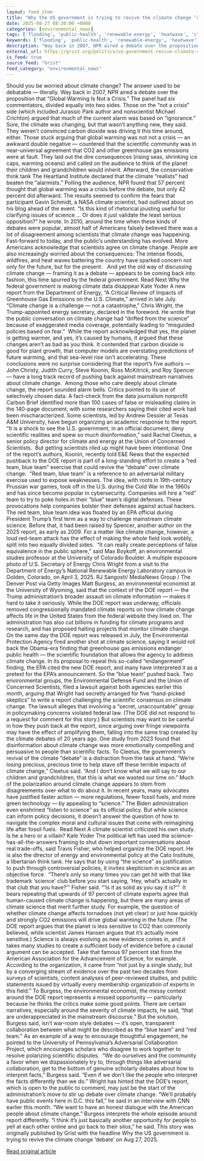 ```yaml
---
layout: feed_item
title: "Why the US government is trying to revive the climate change ‘debate’"
date: 2025-08-27 08:30:00 +0000
categories: [environmental_news]
tags: ['flooding', 'public-health', 'renewable-energy', 'heatwave', 'climate-health', 'urgent', 'year-2025', 'clean-energy', 'wildfires', 'emissions']
keywords: ['flooding', 'public-health', 'renewable-energy', 'heatwave', 'climate-health', 'revive', 'trying', 'government']
description: "Way back in 2007, NPR aired a debate over the proposition that “Global Warming Is Not a Crisis"
external_url: https://grist.org/politics/us-government-revive-climate-change-debate/
is_feed: true
source_feed: "Grist"
feed_category: "environmental_news"
---
```


Should you be worried about climate change? The answer used to be debatable — literally. Way back in 2007, NPR aired a debate over the proposition that “Global Warming Is Not a Crisis.” The panel had six commentators, divided equally into two sides. Those on the “not a crisis” side (which included Jurassic Park author and nonscientist Michael Crichton) argued that much of the current alarm was based on “ignorance.” Sure, the climate was changing, but that wasn’t anything new, they said. They weren’t convinced carbon dioxide was driving it this time around, either. Those stuck arguing that global warming was not not a crisis — an awkward double negative — countered that the scientific community was in near-universal agreement that CO2 and other greenhouse gas emissions were at fault. They laid out the dire consequences (rising seas, shrinking ice caps, warming oceans) and called on the audience to think of the planet their children and grandchildren would inherit. Afterward, the conservative think tank The Heartland Institute declared that the climate “realists” had beaten the “alarmists.” Polling the audience, NPR found that 57 percent thought that global warming was a crisis before the debate, but only 42 percent did afterward. The results seemed to confirm the fears that participant Gavin Schmidt, a NASA climate scientist, had outlined about on his blog ahead of the event. “Is this kind of rhetorical jousting useful for clarifying issues of science … Or does it just validate the least serious opposition?” he wrote. In 2010, around the time when these kinds of debates were popular, almost half of Americans falsely believed there was a lot of disagreement among scientists that climate change was happening. Fast-forward to today, and the public’s understanding has evolved. More Americans acknowledge that scientists agree on climate change. People are also increasingly worried about the consequences: The intense floods, wildfires, and heat waves battering the country have sparked concern not only for the future, but for the present.&nbsp;&nbsp; And yet the old way of discussing climate change — framing it as a debate — appears to be coming back into fashion, this time spurred by the federal government. Read Next Why the federal government is making climate data disappear Kate Yoder A new report from the Department of Energy, “A Critical Review of Impacts of Greenhouse Gas Emissions on the U.S. Climate,” arrived in late July. “Climate change is a challenge — not a catastrophe,” Chris Wright, the Trump-appointed energy secretary, declared in the foreword. He wrote that the public conversation on climate change had “drifted from the science” because of exaggerated media coverage, potentially leading to “misguided policies based on fear.”&nbsp; While the report acknowledged that yes, the planet is getting warmer, and yes, it&#8217;s caused by humans, it argued that these changes aren’t as bad as you think. It contended that carbon dioxide is good for plant growth, that computer models are overstating predictions of future warming, and that sea-level rise isn’t accelerating. These conclusions were no surprise considering that the report’s five authors — John Christy, Judith Curry, Steve Koonin, Ross McKitrick, and Roy Spencer — have a long track record of pushing back against mainstream narratives about climate change.&nbsp; Among those who care deeply about climate change, the report sounded alarm bells. Critics pointed to its use of selectively chosen data. A fact-check from the data journalism nonprofit Carbon Brief identified more than 100 cases of false or misleading claims in the 140-page document, with some researchers saying their cited work had been mischaracterized. Some scientists, led by Andrew Dessler at Texas A&amp;M University, have begun organizing an academic response to the report. “It is a shock to see the U.S. government, in an official document, deny scientific realities and spew so much disinformation,” said Rachel Cleetus, a senior policy director for climate and energy at the Union of Concerned Scientists.&nbsp; But getting scientists riled up might have been intentional. One of the report’s authors, Koonin, recently told E&amp;E News that the expected pushback to the DOE report is part of a long-standing effort to create a “red team, blue team” exercise that could revive the “debate” over climate change.&nbsp; “Red team, blue team” is a reference to an adversarial military exercise used to expose weaknesses. The idea, with roots in 19th-century Prussian war games, took off in the U.S. during the Cold War in the 1960s and has since become popular in cybersecurity. Companies will hire a “red” team to try to poke holes in their “blue” team’s digital defenses. These provocations help companies bolster their defenses against actual hackers. The red team, blue team idea was floated by an EPA official during President Trump’s first term as a way to challenge mainstream climate science. Before that, it had been raised by Spencer, another author on the 2025 report, as early as 2009. For a matter like climate change, however, a loud red-team attack has the effect of making the whole field look wobbly, split into two equally divided sides.&nbsp; “It can really create perceptions of false equivalence in the public sphere,” said Max Boykoff, an environmental studies professor at the University of Colorado Boulder. A multiple exposure photo of U.S. Secretary of Energy Chris Wright from a visit to the Department of Energy’s National Renewable Energy Laboratory campus in Golden, Colorado, on April 3, 2025. RJ Sangosti/ MediaNews Group / The Denver Post via Getty Images Matt Burgess, an environmental economist at the University of Wyoming, said that the context of the DOE report — the Trump administration’s broader assault on climate information — makes it hard to take it seriously. While the DOE report was underway, officials removed congressionally mandated climate reports on how climate change affects life in the United States from the federal website they lived on. The administration has also cut billions in funding for climate programs and research, and has proposed halting projects that monitor climate change. On the same day the DOE report was released in July, the Environmental Protection Agency fired another shot at climate science, saying it would roll back the Obama-era finding that greenhouse gas emissions endanger public health — the scientific foundation that allows the agency to address climate change. In its proposal to repeal this so-called “endangerment” finding, the EPA cited the new DOE report, and many have interpreted it as a pretext for the EPA’s announcement. So the “blue team” pushed back. Two environmental groups, the Environmental Defense Fund and the Union of Concerned Scientists, filed a lawsuit against both agencies earlier this month, arguing that Wright had secretly arranged for five “hand-picked skeptics” to write a report challenging the scientific consensus on climate change. The lawsuit alleges that involving a “secret, unaccountable” group in policymaking concerns violated federal law. (The DOE did not respond to a request for comment for this story.) But scientists may want to be careful in how they push back at the report, since arguing over fringe viewpoints may have the effect of amplifying them, falling into the same trap created by the climate debates of 20 years ago. One study from 2023 found that disinformation about climate change was more emotionally compelling and persuasive to people than scientific facts. To Cleetus, the government’s revival of the climate “debate” is a distraction from the task at hand. “We&#8217;re losing precious, precious time to help stave off these terrible impacts of climate change,” Cleetus said. “And I don&#8217;t know what we will say to our children and grandchildren, that this is what we wasted our time on.” Much of the polarization around climate change appears to stem from disagreements over what to do about it. In recent years, many advocates have justified faster action — more regulations, fewer fossil fuels, and more green technology — by appealing to “science.” The Biden administration even enshrined “listen to science” as its official policy. But while science can inform policy decisions, it doesn’t answer the question of how to navigate the complex moral and cultural issues that come with reimagining life after fossil fuels.&nbsp; Read Next A climate scientist criticized his own study. Is he a hero or a villain? Kate Yoder The political left has used the science-has-all-the-answers framing to shut down important conversations about real trade-offs, said Travis Fisher, who helped organize the DOE report. He is also the director of energy and environmental policy at the Cato Institute, a libertarian think tank. He says that by using “the science” as justification to push through controversial policies, it invites skepticism in science as an objective force.&nbsp; “There&#8217;s only so many times you can get hit with that like trademark ‘science’ club before you start saying, ‘Hey, what&#8217;s actually in that club that you have?’” Fisher said. “‘Is it as solid as you say it is?’”&nbsp; It bears repeating that upwards of 97 percent of climate experts agree that human-caused climate change is happening, but there are many areas of climate science that merit further study. For example, the question of whether climate change affects tornadoes (not yet clear) or just how quickly and strongly CO2 emissions will drive global warming in the future. (The DOE report argues that the planet is less sensitive to CO2 than commonly believed, while scientist James Hansen argues that it’s actually more sensitive.) Science is always evolving as new evidence comes in, and it takes many studies to create a sufficient body of evidence before a causal argument can be accepted. Take that famous 97 percent stat from the American Association for the Advancement of Science, for example. According to the organization, it came from “not just by a single study, but by a converging stream of evidence over the past two decades from surveys of scientists, content analyses of peer-reviewed studies, and public statements issued by virtually every membership organization of experts in this field.” To Burgess, the environmental economist, the messy context around the DOE report represents a missed opportunity — particularly because he thinks the critics make some good points. There are certain narratives, especially around the severity of climate impacts, he said, “that are underappreciated in the mainstream discourse.” But the solution, Burgess said, isn’t war-room style debates — it’s open, transparent collaboration between what might be described as the “blue team” and “red team.” As an example of a way to encourage thoughtful engagement, he pointed to the University of Pennsylvania’s Adversarial Collaboration Project, which encourages scholars who disagree to work together to resolve polarizing scientific disputes.&nbsp; “We do ourselves and the community a favor when we dispassionately try to, through things like adversarial collaboration, get to the bottom of genuine scholarly debates about how to interpret facts,” Burgess said. “Even if we don&#8217;t like the people who interpret the facts differently than we do.” Wright has hinted that the DOE’s report, which is open to the public to comment, may just be the start of the administration’s move to stir up debate over climate change. “We’ll probably have public events here in D.C. this fall,” he said in an interview with CNN earlier this month. “We want to have an honest dialogue with the American people about climate change.” Burgess interprets the whole episode around report differently. “I think it&#8217;s just basically another opportunity for people to yell at each other online and go back to their silos,” he said. This story was originally published by Grist with the headline Why the US government is trying to revive the climate change ‘debate’ on Aug 27, 2025.

[Read original article](https://grist.org/politics/us-government-revive-climate-change-debate/)

